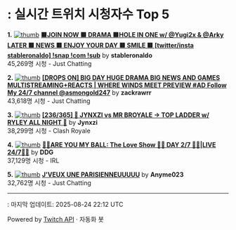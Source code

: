 # : 실시간 트위치 시청자수 Top 5

**1.** [![thumb](https://static-cdn.jtvnw.net/previews-ttv/live_user_stableronaldo-320x180.jpg)](https://twitch.tv/stableronaldo)
**[🟥JOIN NOW 🟥 DRAMA 🟥HOLE IN ONE w/ @Yugi2x & @Arky LATER 🟥 NEWS   🟥 ENJOY YOUR DAY 🟥 SMILE 🟥  [twitter/insta stableronaldo] !snap !com !sub](https://twitch.tv/stableronaldo)** by **stableronaldo**<br>45,269명 시청  - Just Chatting

**2.** [![thumb](https://static-cdn.jtvnw.net/previews-ttv/live_user_zackrawrr-320x180.jpg)](https://twitch.tv/zackrawrr)
**[[DROPS ON] BIG DAY HUGE DRAMA BIG NEWS AND GAMES MULTISTREAMING+REACTS | WHERE WINDS MEET PREVIEW #AD Follow My 24/7 channel @asmongold247](https://twitch.tv/zackrawrr)** by **zackrawrr**<br>43,618명 시청  - Just Chatting

**3.** [![thumb](https://static-cdn.jtvnw.net/previews-ttv/live_user_jynxzi-320x180.jpg)](https://twitch.tv/Jynxzi)
**[[236/365] 🚨 JYNXZI vs MR BROYALE -> TOP LADDER w/ RYLEY ALL NIGHT 🚨](https://twitch.tv/Jynxzi)** by **Jynxzi**<br>38,299명 시청  - Clash Royale

**4.** [![thumb](https://static-cdn.jtvnw.net/previews-ttv/live_user_ddg-320x180.jpg)](https://twitch.tv/DDG)
**[🏀💕ARE YOU MY BALL: The Love Show 🏀💕 DAY 2/7 🏀💕|LIVE 24/7🏀💕](https://twitch.tv/DDG)** by **DDG**<br>37,129명 시청  - IRL

**5.** [![thumb](https://static-cdn.jtvnw.net/previews-ttv/live_user_anyme023-320x180.jpg)](https://twitch.tv/Anyme023)
**[J'VEUX UNE PARISIENNEUUUUU](https://twitch.tv/Anyme023)** by **Anyme023**<br>32,762명 시청  - Just Chatting


---
: 마지막 업데이트: 2025-08-24 22:12 UTC

Powered by [Twitch API](https://dev.twitch.tv/docs/api/reference) · 자동화 봇